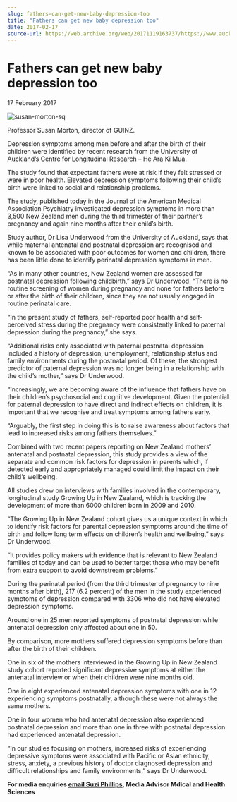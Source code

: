 ```yaml
---
slug: fathers-can-get-new-baby-depression-too
title: "Fathers can get new baby depression too"
date: 2017-02-17
source-url: https://web.archive.org/web/20171119163737/https://www.auckland.ac.nz/en/about/news-events-and-notices/news/news-2017/02/new-fathers-can-get-new-baby-depression-too.html
---
```

Fathers can get new baby depression too
=======================================

17 February 2017

![susan-morton-sq](https://www.auckland.ac.nz/en/about/news-events-and-notices/news/news-2017/02/new-fathers-can-get-new-baby-depression-too/_jcr_content/par/textimage/image.img.jpg/1487282095058.jpg "susan-morton-sq")

Professor Susan Morton, director of GUINZ.

Depression symptoms among men before and after the birth of their children were identified by recent research from the University of Auckland’s Centre for Longitudinal Research – He Ara Ki Mua.

The study found that expectant fathers were at risk if they felt stressed or were in poor health. Elevated depression symptoms following their child’s birth were linked to social and relationship problems.

The study, published today in the Journal of the American Medical Association Psychiatry investigated depression symptoms in more than 3,500 New Zealand men during the third trimester of their partner’s pregnancy and again nine months after their child’s birth.

Study author, Dr Lisa Underwood from the University of Auckland, says that while maternal antenatal and postnatal depression are recognised and known to be associated with poor outcomes for women and children, there has been little done to identify perinatal depression symptoms in men.

“As in many other countries, New Zealand women are assessed for postnatal depression following childbirth,” says Dr Underwood. “There is no routine screening of women during pregnancy and none for fathers before or after the birth of their children, since they are not usually engaged in routine perinatal care.

“In the present study of fathers, self-reported poor health and self-perceived stress during the pregnancy were consistently linked to paternal depression during the pregnancy,” she says.

“Additional risks only associated with paternal postnatal depression included a history of depression, unemployment, relationship status and family environments during the postnatal period. Of these, the strongest predictor of paternal depression was no longer being in a relationship with the child’s mother,” says Dr Underwood.

“Increasingly, we are becoming aware of the influence that fathers have on their children’s psychosocial and cognitive development. Given the potential for paternal depression to have direct and indirect effects on children, it is important that we recognise and treat symptoms among fathers early.

“Arguably, the first step in doing this is to raise awareness about factors that lead to increased risks among fathers themselves.”

Combined with two recent papers reporting on New Zealand mothers’ antenatal and postnatal depression, this study provides a view of the separate and common risk factors for depression in parents which, if detected early and appropriately managed could limit the impact on their child’s wellbeing.

All studies drew on interviews with families involved in the contemporary, longitudinal study Growing Up in New Zealand, which is tracking the development of more than 6000 children born in 2009 and 2010.

“The Growing Up in New Zealand cohort gives us a unique context in which to identify risk factors for parental depression symptoms around the time of birth and follow long term effects on children’s health and wellbeing,” says Dr Underwood.

“It provides policy makers with evidence that is relevant to New Zealand families of today and can be used to better target those who may benefit from extra support to avoid downstream problems.”

During the perinatal period (from the third trimester of pregnancy to nine months after birth), 217 (6.2 percent) of the men in the study experienced symptoms of depression compared with 3306 who did not have elevated depression symptoms.

Around one in 25 men reported symptoms of postnatal depression while antenatal depression only affected about one in 50.

By comparison, more mothers suffered depression symptoms before than after the birth of their children.

One in six of the mothers interviewed in the Growing Up in New Zealand study cohort reported significant depressive symptoms at either the antenatal interview or when their children were nine months old.

One in eight experienced antenatal depression symptoms with one in 12 experiencing symptoms postnatally, although these were not always the same mothers.

One in four women who had antenatal depression also experienced postnatal depression and more than one in three with postnatal depression had experienced antenatal depression.

“In our studies focusing on mothers, increased risks of experiencing depressive symptoms were associated with Pacific or Asian ethnicity, stress, anxiety, a previous history of doctor diagnosed depression and difficult relationships and family environments,” says Dr Underwood.  

**For media enquiries [email Suzi Phillips](mailto:s.phillips@auckland.ac.nz), Media Advisor Mdical and Health Sciences**